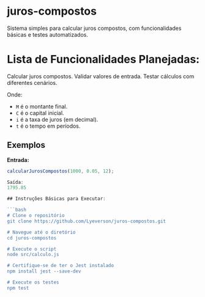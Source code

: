 # juros-compostos
Sistema simples para calcular juros compostos, com funcionalidades básicas e testes automatizados.

# Lista de Funcionalidades Planejadas:
Calcular juros compostos.
Validar valores de entrada.
Testar cálculos com diferentes cenários.


Onde:
- `M` é o montante final.
- `C` é o capital inicial.
- `i` é a taxa de juros (em decimal).
- `t` é o tempo em períodos.

## Exemplos
**Entrada:**
```javascript
calcularJurosCompostos(1000, 0.05, 12);

Saída:
1795.85

## Instruções Básicas para Executar:

```bash
# Clone o repositório
git clone https://github.com/Lyeverson/juros-compostos.git

# Navegue até o diretório
cd juros-compostos

# Execute o script
node src/calculo.js

# Certifique-se de ter o Jest instalado
npm install jest --save-dev

# Execute os testes
npm test





